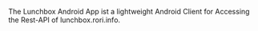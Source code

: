 The Lunchbox Android App ist a lightweight Android Client for Accessing the Rest-API of lunchbox.rori.info.
